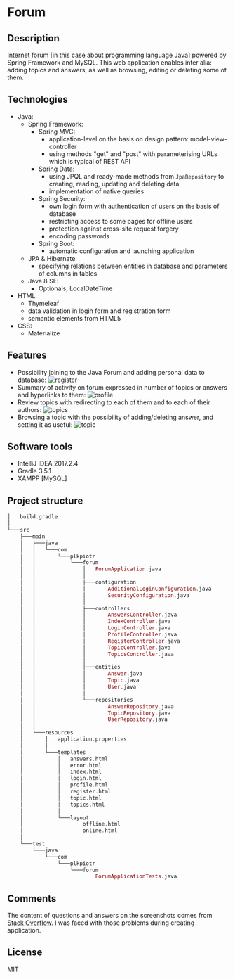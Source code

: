 # Forum
## Description
Internet forum [in this case about programming language Java] powered by Spring Framework and MySQL. This web application enables inter alia: adding topics and answers, as well as browsing, editing or deleting some of them.
## Technologies
- Java:
  - Spring Framework:
    - Spring MVC:
      - application-level on the basis on design pattern: model-view-controller
      - using methods "get" and "post" with parameterising URLs which is typical of REST API
    - Spring Data:
      - using JPQL and ready-made methods from `JpaRepository` to creating, reading, updating and deleting data
      - implementation of native queries
    - Spring Security:
      - own login form with authentication of users on the basis of database
      - restricting access to some pages for offline users
      - protection against cross-site request forgery
      - encoding passwords
    - Spring Boot:
      - automatic configuration and launching application 
  - JPA & Hibernate:
    - specifying relations between entities in database and parameters of columns in tables
  - Java 8 SE:
    - Optionals, LocalDateTime
- HTML:
  - Thymeleaf
  - data validation in login form and registration form
  - semantic elements from HTML5
- CSS:
  - Materialize
## Features
- Possibility joining to the Java Forum and adding personal data to database: ![register](https://user-images.githubusercontent.com/21959354/30806138-cf444d24-a1f4-11e7-926f-aecda2da8696.png)
- Summary of activity on forum expressed in number of topics or answers and hyperlinks to them: ![profile](https://user-images.githubusercontent.com/21959354/30806136-cf2b1e30-a1f4-11e7-889d-e06ccdabbb0f.png)
- Review topics with redirecting to each of them and to each of their authors: ![topics](https://user-images.githubusercontent.com/21959354/30806140-cf53bb92-a1f4-11e7-92f2-518c2765ed9d.png)
- Browsing a topic with the possibility of adding/deleting answer, and setting it as useful: ![topic](https://user-images.githubusercontent.com/21959354/30806139-cf53cb46-a1f4-11e7-8c21-e16221205e6a.png)
## Software tools
- IntelliJ IDEA 2017.2.4
- Gradle 3.5.1
- XAMPP [MySQL]
## Project structure
```elixir
│   build.gradle
│
└───src
    ├───main
    │   ├───java
    │   │   └───com
    │   │       └───plkpiotr
    │   │           └───forum
    │   │               │   ForumApplication.java
    │   │               │
    │   │               ├───configuration
    │   │               │       AdditionalLoginConfiguration.java
    │   │               │       SecurityConfiguration.java
    │   │               │
    │   │               ├───controllers
    │   │               │       AnswersController.java
    │   │               │       IndexController.java
    │   │               │       LoginController.java
    │   │               │       ProfileController.java
    │   │               │       RegisterController.java
    │   │               │       TopicController.java
    │   │               │       TopicsController.java
    │   │               │
    │   │               ├───entities
    │   │               │       Answer.java
    │   │               │       Topic.java
    │   │               │       User.java
    │   │               │
    │   │               └───repositories
    │   │                       AnswerRepository.java
    │   │                       TopicRepository.java
    │   │                       UserRepository.java
    │   │
    │   └───resources
    │       │   application.properties
    │       │
    │       └───templates
    │           │   answers.html
    │           │   error.html
    │           │   index.html
    │           │   login.html
    │           │   profile.html
    │           │   register.html
    │           │   topic.html
    │           │   topics.html
    │           │
    │           └───layout
    │                   offline.html
    │                   online.html
    │
    └───test
        └───java
            └───com
                └───plkpiotr
                    └───forum
                            ForumApplicationTests.java
```
## Comments
The content of questions and answers on the screenshots comes from [Stack Overflow](https://stackoverflow.com/).
I was faced with those problems during creating application.
## License
MIT
